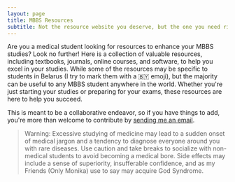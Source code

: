 ```yaml
---
layout: page
title: MBBS Resources
subtitle: Not the resource website you deserve, but the one you need right now
---
```


Are you a medical student looking for resources to enhance your MBBS studies? Look no further! Here is a collection of valuable resources, including textbooks, journals, online courses, and software, to help you excel in your studies. While some of the resources may be specific to students in Belarus (I try to mark them with a 🇧🇾 emoji), but the majority can be useful to any MBBS student anywhere in the world. Whether you're just starting your studies or preparing for your exams, these resources are here to help you succeed.

This is meant to be a collaborative endeavor, so if you have things to add, you're more than welcome to contribute by <a href="mailto:arshilkhan38@gmail.com?subject=contributing to MBBS Resources">sending me an email</a>.

> Warning: Excessive studying of medicine may lead to a sudden onset of medical jargon and a tendency to diagnose everyone around you with rare diseases. Use caution and take breaks to socialize with non-medical students to avoid becoming a medical bore. Side effects may include a sense of superiority, insufferable confidence, and as my Friends (Only Monika) use to say may acquire God Syndrome.